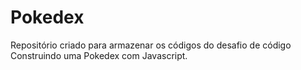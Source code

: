 # Pokedex

Repositório criado para armazenar os códigos do desafio de código Construindo uma Pokedex com Javascript.
